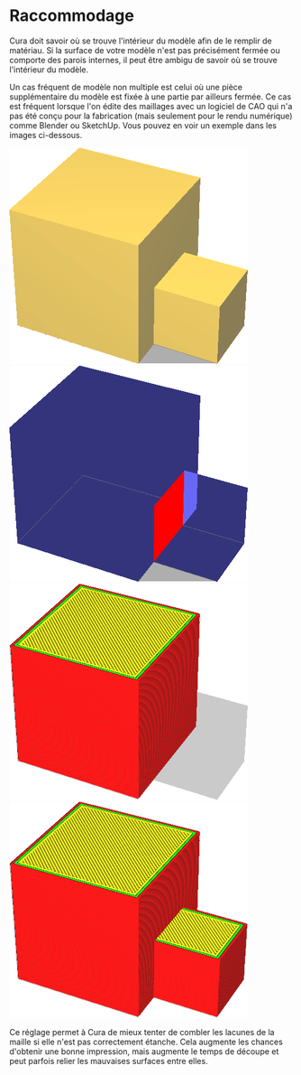 Raccommodage
====
Cura doit savoir où se trouve l'intérieur du modèle afin de le remplir de matériau. Si la surface de votre modèle n'est pas précisément fermée ou comporte des parois internes, il peut être ambigu de savoir où se trouve l'intérieur du modèle.

Un cas fréquent de modèle non multiple est celui où une pièce supplémentaire du modèle est fixée à une partie par ailleurs fermée. Ce cas est fréquent lorsque l'on édite des maillages avec un logiciel de CAO qui n'a pas été conçu pour la fabrication (mais seulement pour le rendu numérique) comme Blender ou SketchUp. Vous pouvez en voir un exemple dans les images ci-dessous.

![Le maillage semble normal à l'extérieur](../../../articles/images/meshfix_extensive_stitching_shell.png)
![La vue aux rayons X révèle une surface supplémentaire à l'intérieur](../../../articles/images/meshfix_extensive_stitching_xray.png)
![Avec ce paramètre désactivé, seul le volume correctement fermé est imprimé](../../../articles/images/meshfix_extensive_stitching_disabled.png)
![Avec ce paramètre activé, la pièce supplémentaire est attachée correctement](../../../articles/images/meshfix_extensive_stitching_enabled.png)

Ce réglage permet à Cura de mieux tenter de combler les lacunes de la maille si elle n'est pas correctement étanche. Cela augmente les chances d'obtenir une bonne impression, mais augmente le temps de découpe et peut parfois relier les mauvaises surfaces entre elles.
